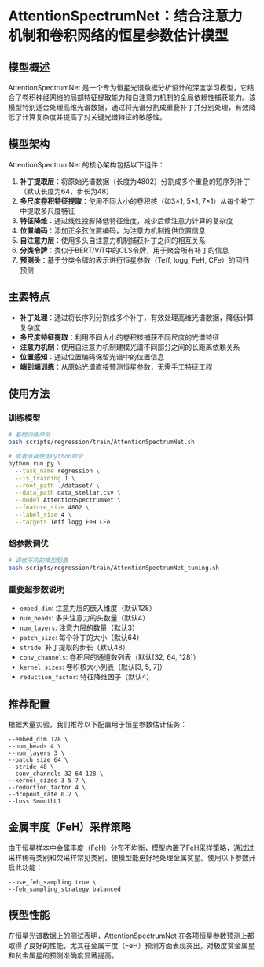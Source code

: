 # AttentionSpectrumNet：结合注意力机制和卷积网络的恒星参数估计模型

## 模型概述

AttentionSpectrumNet 是一个专为恒星光谱数据分析设计的深度学习模型，它结合了卷积神经网络的局部特征提取能力和自注意力机制的全局依赖性捕获能力。该模型特别适合处理高维光谱数据，通过将光谱分割成重叠补丁并分别处理，有效降低了计算复杂度并提高了对关键光谱特征的敏感性。

## 模型架构

AttentionSpectrumNet 的核心架构包括以下组件：

1. **补丁提取层**：将原始光谱数据（长度为4802）分割成多个重叠的短序列补丁（默认长度为64，步长为48）
2. **多尺度卷积特征提取**：使用不同大小的卷积核（如3×1, 5×1, 7×1）从每个补丁中提取多尺度特征
3. **特征降维**：通过线性投影降低特征维度，减少后续注意力计算的复杂度
4. **位置编码**：添加正余弦位置编码，为注意力机制提供位置信息
5. **自注意力层**：使用多头自注意力机制捕获补丁之间的相互关系
6. **分类令牌**：类似于BERT/ViT中的CLS令牌，用于聚合所有补丁的信息
7. **预测头**：基于分类令牌的表示进行恒星参数（Teff, logg, FeH, CFe）的回归预测

## 主要特点

- **补丁处理**：通过将长序列分割成多个补丁，有效处理高维光谱数据，降低计算复杂度
- **多尺度特征提取**：利用不同大小的卷积核捕获不同尺度的光谱特征
- **注意力机制**：使用自注意力机制建模光谱不同部分之间的长距离依赖关系
- **位置感知**：通过位置编码保留光谱中的位置信息
- **端到端训练**：从原始光谱直接预测恒星参数，无需手工特征工程

## 使用方法

### 训练模型

```bash
# 基础训练命令
bash scripts/regression/train/AttentionSpectrumNet.sh

# 或者直接使用Python命令
python run.py \
  --task_name regression \
  --is_training 1 \
  --root_path ./dataset/ \
  --data_path data_stellar.csv \
  --model AttentionSpectrumNet \
  --feature_size 4802 \
  --label_size 4 \
  --targets Teff logg FeH CFe
```

### 超参数调优

```bash
# 调优不同的模型配置
bash scripts/regression/train/AttentionSpectrumNet_tuning.sh
```

### 重要超参数说明

- `embed_dim`: 注意力层的嵌入维度（默认128）
- `num_heads`: 多头注意力的头数量（默认4）
- `num_layers`: 注意力层的数量（默认3）
- `patch_size`: 每个补丁的大小（默认64）
- `stride`: 补丁提取的步长（默认48）
- `conv_channels`: 卷积层的通道数列表（默认[32, 64, 128]）
- `kernel_sizes`: 卷积核大小列表（默认[3, 5, 7]）
- `reduction_factor`: 特征降维因子（默认4）

## 推荐配置

根据大量实验，我们推荐以下配置用于恒星参数估计任务：

```
--embed_dim 128 \
--num_heads 4 \
--num_layers 3 \
--patch_size 64 \
--stride 48 \
--conv_channels 32 64 128 \
--kernel_sizes 3 5 7 \
--reduction_factor 4 \
--dropout_rate 0.2 \
--loss SmoothL1
```

## 金属丰度（FeH）采样策略

由于恒星样本中金属丰度（FeH）分布不均衡，模型内置了FeH采样策略，通过过采样稀有类别和欠采样常见类别，使模型能更好地处理金属贫星。使用以下参数开启此功能：

```
--use_feh_sampling true \
--feh_sampling_strategy balanced
```

## 模型性能

在恒星光谱数据上的测试表明，AttentionSpectrumNet 在各项恒星参数预测上都取得了良好的性能，尤其在金属丰度（FeH）预测方面表现突出，对极度贫金属星和贫金属星的预测准确度显著提高。 
